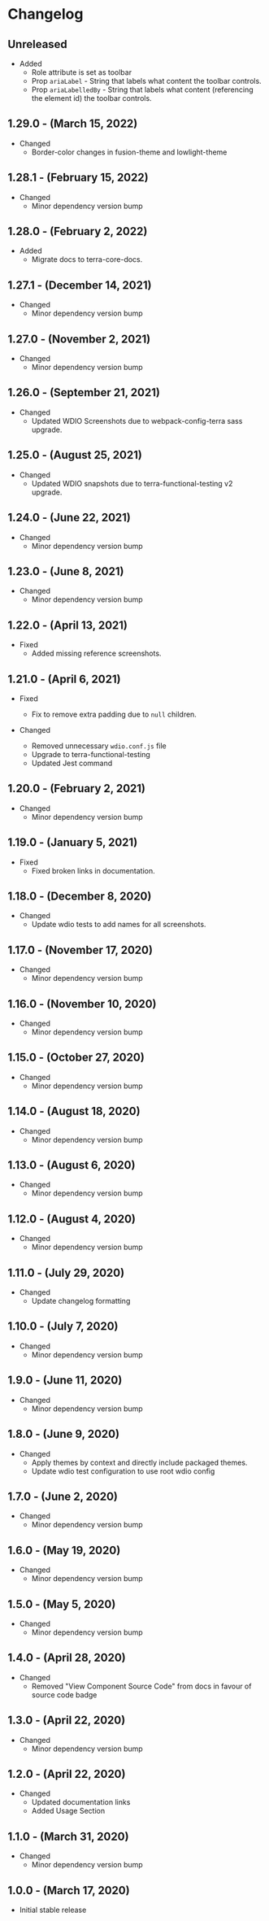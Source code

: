 # Changelog

## Unreleased

* Added
  * Role attribute is set as toolbar
  * Prop `ariaLabel` - String that labels what content the toolbar controls.
  * Prop `ariaLabelledBy` - String that labels what content (referencing the element id) the toolbar controls.

## 1.29.0 - (March 15, 2022)

* Changed
  * Border-color changes in fusion-theme and lowlight-theme

## 1.28.1 - (February 15, 2022)

* Changed
  * Minor dependency version bump

## 1.28.0 - (February 2, 2022)

* Added
  * Migrate docs to terra-core-docs.

## 1.27.1 - (December 14, 2021)

* Changed
  * Minor dependency version bump

## 1.27.0 - (November 2, 2021)

* Changed
  * Minor dependency version bump

## 1.26.0 - (September 21, 2021)

* Changed
  * Updated WDIO Screenshots due to webpack-config-terra sass upgrade.

## 1.25.0 - (August 25, 2021)

* Changed
  * Updated WDIO snapshots due to terra-functional-testing v2 upgrade.

## 1.24.0 - (June 22, 2021)

* Changed
  * Minor dependency version bump

## 1.23.0 - (June 8, 2021)

* Changed
  * Minor dependency version bump

## 1.22.0 - (April 13, 2021)

* Fixed
  * Added missing reference screenshots.

## 1.21.0 - (April 6, 2021)

* Fixed
  * Fix to remove extra padding due to `null` children.

* Changed
  * Removed unnecessary `wdio.conf.js` file
  * Upgrade to terra-functional-testing
  * Updated Jest command

## 1.20.0 - (February 2, 2021)

* Changed
  * Minor dependency version bump

## 1.19.0 - (January 5, 2021)

* Fixed
  * Fixed broken links in documentation.

## 1.18.0 - (December 8, 2020)

* Changed
  * Update wdio tests to add names for all screenshots.

## 1.17.0 - (November 17, 2020)

* Changed
  * Minor dependency version bump

## 1.16.0 - (November 10, 2020)

* Changed
  * Minor dependency version bump

## 1.15.0 - (October 27, 2020)

* Changed
  * Minor dependency version bump

## 1.14.0 - (August 18, 2020)

* Changed
  * Minor dependency version bump

## 1.13.0 - (August 6, 2020)

* Changed
  * Minor dependency version bump

## 1.12.0 - (August 4, 2020)

* Changed
  * Minor dependency version bump

## 1.11.0 - (July 29, 2020)

* Changed
  * Update changelog formatting

## 1.10.0 - (July 7, 2020)

* Changed
  * Minor dependency version bump

## 1.9.0 - (June 11, 2020)

* Changed
  * Minor dependency version bump

## 1.8.0 - (June 9, 2020)

* Changed
  * Apply themes by context and directly include packaged themes.
  * Update wdio test configuration to use root wdio config

## 1.7.0 - (June 2, 2020)

* Changed
  * Minor dependency version bump

## 1.6.0 - (May 19, 2020)

* Changed
  * Minor dependency version bump

## 1.5.0 - (May 5, 2020)

* Changed
  * Minor dependency version bump

## 1.4.0 - (April 28, 2020)

* Changed
  * Removed "View Component Source Code" from docs in favour of source code badge

## 1.3.0 - (April 22, 2020)

* Changed
  * Minor dependency version bump

## 1.2.0 - (April 22, 2020)

* Changed
  * Updated documentation links
  * Added Usage Section

## 1.1.0 - (March 31, 2020)

* Changed
  * Minor dependency version bump

## 1.0.0 - (March 17, 2020)

* Initial stable release

